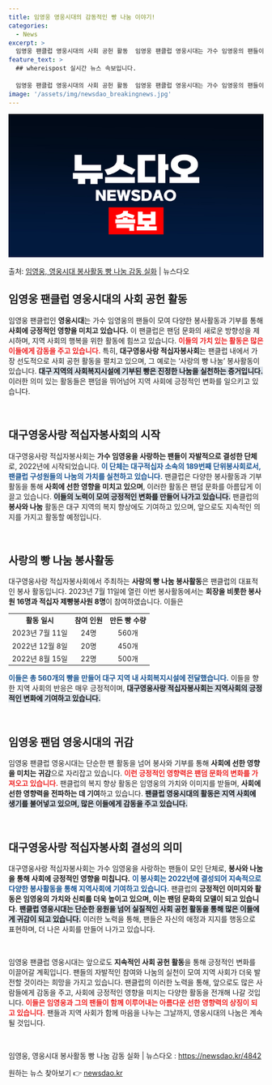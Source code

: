 ```yaml
---
title: 임영웅 영웅시대의 감동적인 빵 나눔 이야기!
categories:
  - News
excerpt: >
  임영웅 팬클럽 영웅시대의 사회 공헌 활동  임영웅 팬클럽 영웅시대는 가수 임영웅의 팬들이 모여 다양한 봉사활…
feature_text: >
  ## whereispost 실시간 뉴스 속보입니다.

  임영웅 팬클럽 영웅시대의 사회 공헌 활동  임영웅 팬클럽 영웅시대는 가수 임영웅의 팬들이 모여 다양한 봉사활…
image: '/assets/img/newsdao_breakingnews.jpg'
---
```


![뉴스다오 속보](/assets/img/newsdao_breakingnews.jpg)

<p>출처: <a href="https://newsdao.kr/4842" rel="dofollow">임영웅, 영웅시대 봉사활동 빵 나눔 감동 실화</a> | 뉴스다오</p>

<h2 data-ke-size="size26">임영웅 팬클럽 영웅시대의 사회 공헌 활동</h2>

<p data-ke-size="size16">임영웅 팬클럽인 <b>영웅시대</b>는 가수 임영웅의 팬들이 모여 다양한 봉사활동과 기부를 통해 <b>사회에 긍정적인 영향을 미치고 있습니다.</b> 이 팬클럽은 팬덤 문화의 새로운 방향성을 제시하며, 지역 사회의 행복을 위한 활동에 힘쓰고 있습니다. <b><span style="color: #ee2323;">이들의 가치 있는 활동은 많은 이들에게 감동을 주고 있습니다.</span></b> 특히, <b>대구영웅사랑 적십자봉사회</b>는 팬클럽 내에서 가장 선도적으로 사회 공헌 활동을 펼치고 있으며, 그 예로는 ‘사랑의 빵 나눔’ 봉사활동이 있습니다. <b><span style="background-color: #21538527;">대구 지역의 사회복지시설에 기부된 빵은 진정한 나눔을 실천하는 증거입니다.</span></b> 이러한 의미 있는 활동들은 팬덤을 뛰어넘어 지역 사회에 긍정적인 변화를 일으키고 있습니다.</p>

<p data-ke-size="size16">&nbsp;</p>

<h2 data-ke-size="size26">대구영웅사랑 적십자봉사회의 시작</h2>

<p data-ke-size="size16">대구영웅사랑 적십자봉사회는 <b>가수 임영웅을 사랑하는 팬들이 자발적으로 결성한 단체</b>로, 2022년에 시작되었습니다. <b><span style="color: #1a5490;">이 단체는 대구적십자 소속의 189번째 단위봉사회로서, 팬클럽 구성원들의 나눔의 가치를 실천하고 있습니다.</span></b> 팬클럽은 다양한 봉사활동과 기부활동을 통해 <b>사회에 선한 영향을 미치고 있으며</b>, 이러한 활동은 팬덤 문화를 아름답게 이끌고 있습니다. <b><span style="background-color: #21538527;">이들의 노력이 모여 긍정적인 변화를 만들어 나가고 있습니다.</span></b> 팬클럽의 <b>봉사와 나눔</b> 활동은 대구 지역의 복지 향상에도 기여하고 있으며, 앞으로도 지속적인 의지를 가지고 활동할 예정입니다.</p>

<p data-ke-size="size16">&nbsp;</p>

<h2 data-ke-size="size26">사랑의 빵 나눔 봉사활동</h2>

<p data-ke-size="size16">대구영웅사랑 적십자봉사회에서 주최하는 <b>사랑의 빵 나눔 봉사활동</b>은 팬클럽의 대표적인 봉사 활동입니다. 2023년 7월 11일에 열린 이번 봉사활동에서는 <b>회장을 비롯한 봉사원 16명과 적십자 제빵봉사원 8명</b>이 참여하였습니다. 이들은 <table style="width: 100%;"><tr><td style="text-align: center; height: 17px;"><b>활동 일시</b></td><td style="text-align: center; height: 17px;"><b>참여 인원</b></td><td style="text-align: center; height: 17px;"><b>만든 빵 수량</b></td></tr><tr><td style="text-align: center; height: 17px;">2023년 7월 11일</td><td style="text-align: center; height: 17px;">24명</td><td style="text-align: center; height: 17px;">560개</td></tr><tr><td style="text-align: center; height: 17px;">2022년 12월 8일</td><td style="text-align: center; height: 17px;">20명</td><td style="text-align: center; height: 17px;">450개</td></tr><tr><td style="text-align: center; height: 17px;">2022년 8월 15일</td><td style="text-align: center; height: 17px;">22명</td><td style="text-align: center; height: 17px;">500개</td></tr></table> </b><b><span style="color: #1a5490;">이들은 총 560개의 빵을 만들어 대구 지역 내 사회복지시설에 전달했습니다.</span></b> 이들을 향한 지역 사회의 반응은 매우 긍정적이며, <b><span style="background-color: #21538527;">대구영웅사랑 적십자봉사회는 지역사회의 긍정적인 변화에 기여하고 있습니다.</span></b></p>

<p data-ke-size="size16">&nbsp;</p>

<h2 data-ke-size="size26">임영웅 팬덤 영웅시대의 귀감</h2>

<p data-ke-size="size16">임영웅 팬클럽 영웅시대는 단순한 팬 활동을 넘어 봉사와 기부를 통해 <b>사회에 선한 영향을 미치는 귀감</b>으로 자리잡고 있습니다. <b><span style="color: #ee2323;">이런 긍정적인 영향력은 팬덤 문화의 변화를 가져오고 있습니다.</span></b> 팬클럽의 복지 향상 활동은 임영웅의 가치와 이미지를 받들며, <b>사회에 선한 영향력을 전파하는 데 기여</b>하고 있습니다. <b><span style="background-color: #21538527;">팬클럽 영웅시대의 활동은 지역 사회에 생기를 불어넣고 있으며, 많은 이들에게 감동을 주고 있습니다.</span></b></p>

<p data-ke-size="size16">&nbsp;</p>

<h2 data-ke-size="size26">대구영웅사랑 적십자봉사회 결성의 의미</h2>

<p data-ke-size="size16">대구영웅사랑 적십자봉사회는 가수 임영웅을 사랑하는 팬들이 모인 단체로, <b>봉사와 나눔을 통해 사회에 긍정적인 영향을 미칩니다.</b> <b><span style="color: #1a5490;">이 봉사회는 2022년에 결성되어 지속적으로 다양한 봉사활동을 통해 지역사회에 기여하고 있습니다.</span></b> 팬클럽의 <b>긍정적인 이미지와 활동은 임영웅의 가치와 신뢰를 더욱 높이고 있으며, 이는 팬덤 문화의 모델이 되고 있습니다.</b> <b><span style="background-color: #21538527;">팬클럽 영웅시대는 단순한 응원을 넘어 실질적인 사회 공헌 활동을 통해 많은 이들에게 귀감이 되고 있습니다.</span></b> 이러한 노력을 통해, 팬들은 자신의 애정과 지지를 행동으로 표현하며, 더 나은 사회를 만들어 나가고 있습니다.</p>

<p data-ke-size="size16">&nbsp;</p>

<p data-ke-size="size16">임영웅 팬클럽 영웅시대는 앞으로도 <b>지속적인 사회 공헌 활동</b>을 통해 긍정적인 변화를 이끌어갈 계획입니다. 팬들의 자발적인 참여와 나눔의 실천이 모여 지역 사회가 더욱 발전할 것이라는 희망을 가지고 있습니다. 팬클럽의 이러한 노력을 통해, 앞으로도 많은 사람들에게 감동을 주고, 사회에 긍정적인 영향을 미치는 다양한 활동을 전개해 나갈 것입니다. <b><span style="color: #ee2323;">이들은 임영웅과 그의 팬들이 함께 이루어내는 아름다운 선한 영향력의 상징이 되고 있습니다.</span></b> 팬들과 지역 사회가 함께 마음을 나누는 그날까지, 영웅시대의 나눔은 계속될 것입니다.</p> 

<p data-ke-size="size16">&nbsp;</p>

<p data-ke-size="size16">임영웅, 영웅시대 봉사활동 빵 나눔 감동 실화 | 뉴스다오  : <a href="https://newsdao.kr/4842">https://newsdao.kr/4842</a></p> 

원하는 뉴스 찾아보기 👉 <a href="https://newsdao.kr" rel="dofollow">newsdao.kr</a>


